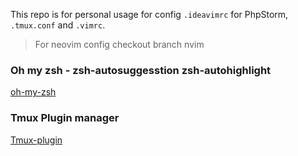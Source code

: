 This repo is for personal usage for config `.ideavimrc` for PhpStorm, `.tmux.conf` and `.vimrc`.

> For neovim config checkout branch nvim

### Oh my zsh - zsh-autosuggesstion zsh-autohighlight
[oh-my-zsh](https://gist.github.com/n1snt/454b879b8f0b7995740ae04c5fb5b7df)

### Tmux Plugin manager
[Tmux-plugin](https://github.com/tmux-plugins/tpm)
